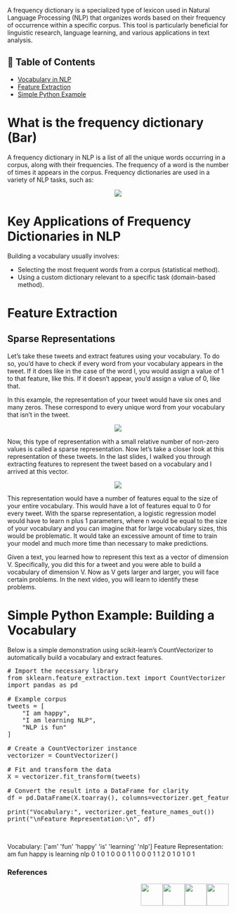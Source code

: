 A frequency dictionary is a specialized type of lexicon used in Natural Language Processing (NLP) that organizes words based on their frequency of occurrence within a specific corpus. This tool is particularly beneficial for linguistic research, language learning, and various applications in text analysis.

## 📑 Table of Contents  

- [Vocabulary in NLP](#Vocabulary-in-NLP)  
- [Feature Extraction](#Feature-Extraction)  
- [Simple Python Example](#Simple-Python-Example)  


#  **What is the frequency dictionary (Bar)** 

A frequency dictionary in NLP is a list of all the unique words occurring in a corpus, along with their frequencies. The frequency of a word is the number of times it appears in the corpus. Frequency dictionaries are used in a variety of NLP tasks, such as:

<p align="center">
<img src="https://github.com/dr-mushtaq/natural-language-processing-projects-python/blob/main/%F0%9F%93%9AChapter%202%20Sentiment%20Analysis%20(Text%20Classification)/ec4e5245-28c6-415d-b7b3-d17d7bbf4de4_700x232.jpg"></a>
</p>

# Key Applications of Frequency Dictionaries in NLP

Building a vocabulary usually involves:

- Selecting the most frequent words from a corpus (statistical method).
- Using a custom dictionary relevant to a specific task (domain-based method).

 # **Feature Extraction**
## Sparse Representations

Let’s take these tweets and extract features using your vocabulary. To do so, you’d have to check if every word from your vocabulary appears in the tweet. If it does like in the case of the word I, you would assign a value of 1 to that feature, like this. If it doesn’t appear, you’d assign a value of 0, like that.

In this example, the representation of your tweet would have six ones and many zeros. These correspond to every unique word from your vocabulary that isn’t in the tweet.

<p align="center">
<img src="https://github.com/dr-mushtaq/natural-language-processing-projects-python/blob/main/%F0%9F%93%9AChapter%202%20Sentiment%20Analysis%20(Text%20Classification)/1.jpg"></a>
</p>

Now, this type of representation with a small relative number of non-zero values is called a sparse representation. Now let’s take a closer look at this representation of these tweets. In the last slides, I walked you through extracting features to represent the tweet based on a vocabulary and I arrived at this vector.


<p align="center">
<img src="https://github.com/dr-mushtaq/natural-language-processing-projects-python/blob/main/%F0%9F%93%9AChapter%202%20Sentiment%20Analysis%20(Text%20Classification)/fd395a5c-5ea4-4a37-9a6a-f04df9241b82_700x268.jpg"></a>
</p>


This representation would have a number of features equal to the size of your entire vocabulary. This would have a lot of features equal to 0 for every tweet. With the sparse representation, a logistic regression model would have to learn n plus 1 parameters, where n would be equal to the size of your vocabulary and you can imagine that for large vocabulary sizes, this would be problematic. It would take an excessive amount of time to train your model and much more time than necessary to make predictions.

Given a text, you learned how to represent this text as a vector of dimension V. Specifically, you did this for a tweet and you were able to build a vocabulary of dimension V. Now as V gets larger and larger, you will face certain problems. In the next video, you will learn to identify these problems.

# Simple Python Example: Building a Vocabulary

Below is a simple demonstration using scikit-learn’s CountVectorizer to automatically build a vocabulary and extract features.


<pre>
# Import the necessary library
from sklearn.feature_extraction.text import CountVectorizer
import pandas as pd

# Example corpus
tweets = [
    "I am happy",
    "I am learning NLP",
    "NLP is fun"
]

# Create a CountVectorizer instance
vectorizer = CountVectorizer()

# Fit and transform the data
X = vectorizer.fit_transform(tweets)

# Convert the result into a DataFrame for clarity
df = pd.DataFrame(X.toarray(), columns=vectorizer.get_feature_names_out())

print("Vocabulary:", vectorizer.get_feature_names_out())
print("\nFeature Representation:\n", df)

 </pre>

Vocabulary: ['am' 'fun' 'happy' 'is' 'learning' 'nlp']
Feature Representation:
   am  fun  happy  is  learning  nlp
0   1    0      1   0         0    0
1   1    0      0   0         1    1
2   0    1      0   1         0    1




### References




<p align="right"><a target="_blank" href="https://github.com/dr-mushtaq/natural-language-processing-projects-python/blob/main/%F0%9F%93%9AChapter%201%20Introduction/What%20is%20NLP.md"><img height="50px" src="https://raw.githubusercontent.com/dipanjanS/practical-machine-learning-with-python/master/media/assets/home_page.png" /></a><a target="_blank" href="https://github.com/dr-mushtaq/natural-language-processing-projects-python/blob/main/%F0%9F%93%9AChapter%201%20Introduction/What%20is%20NLP.md"><img height="50px" src="https://raw.githubusercontent.com/dipanjanS/practical-machine-learning-with-python/master/media/assets/contents_page.jpg" /></a><a target="_blank" href="https://github.com/dr-mushtaq/natural-language-processing-projects-python/blob/main/%F0%9F%93%9AChapter%201%20Introduction/What%20is%20NLP.md"><img height="50px" src="https://raw.githubusercontent.com/dipanjanS/practical-machine-learning-with-python/master/media/assets/back_page.png" /></a><a target="_blank" href="https://coursesteach.com/mod/page/view.php?id=6320&amp;forceview=1"><img height="50px" src="https://raw.githubusercontent.com/dipanjanS/practical-machine-learning-with-python/master/media/assets/next_page.png" /></a></p>














































